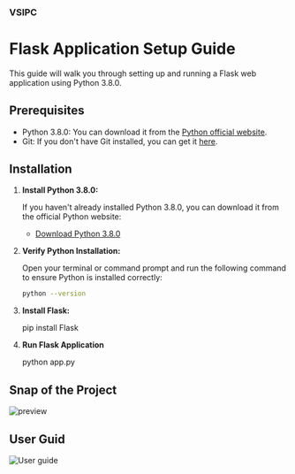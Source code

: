 ### VSIPC

# Flask Application Setup Guide

This guide will walk you through setting up and running a Flask web application using Python 3.8.0.

## Prerequisites

- Python 3.8.0: You can download it from the [Python official website](https://www.python.org/downloads/release).
- Git: If you don't have Git installed, you can get it [here](https://git-scm.com/downloads).

## Installation

1. **Install Python 3.8.0:**

   If you haven't already installed Python 3.8.0, you can download it from the official Python website:

   - [Download Python 3.8.0](https://www.python.org/downloads/release)

2. **Verify Python Installation:**

   Open your terminal or command prompt and run the following command to ensure Python is installed correctly:

   ```bash
   python --version

3. **Install Flask:**
   
      pip install Flask

5. **Run Flask Application**
   
      python app.py

## Snap of the Project
![preview](https://github.com/Elanchezhian2712/VSIPC/assets/122656808/36386543-dc80-4e8f-8b51-e6dd4dc38efb)

## User Guid
![User guide](https://github.com/Elanchezhian2712/VSIPC/assets/122656808/85b5c56d-e5e6-441c-acab-1188a7c16488)
